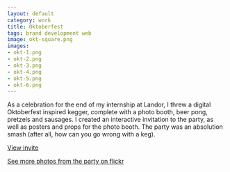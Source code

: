 ```yaml
---              
layout: default
category: work
title: Oktoberfest
tags: brand development web
image: okt-square.png
images: 
- okt-1.png
- okt-2.png
- okt-3.png
- okt-4.png
- okt-5.png
- okt-6.png
---
```

As a celebration for the end of my internship at Landor, I threw a digital Oktoberfest inspired kegger, complete with a photo booth, beer pong, pretzels and sausages. I created an interactive invitation to the party, as well as posters and props for the photo booth. The party was an absolution smash (after all, how can you go wrong with a keg).

[View invite](http://travmckinney.com/oktoberfest)

[See more photos from the party on flickr](http://www.flickr.com/photos/landornewyork/sets/72157627793170629/)
